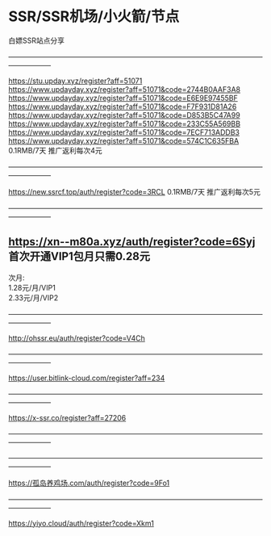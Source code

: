 # SSR/SSR机场/小火箭/节点
白嫖SSR站点分享

——————————————————————————————————————————   


https://stu.upday.xyz/register?aff=51071<br/>
https://www.updayday.xyz/register?aff=51071&code=2744B0AAF3A8<br/>
https://www.updayday.xyz/register?aff=51071&code=E6E9E97455BF<br/>
https://www.updayday.xyz/register?aff=51071&code=F7F931D81A26<br/>
https://www.updayday.xyz/register?aff=51071&code=D853B5C47A99<br/>
https://www.updayday.xyz/register?aff=51071&code=233C55A569BB<br/>
https://www.updayday.xyz/register?aff=51071&code=7ECF713ADDB3<br/>
https://www.updayday.xyz/register?aff=51071&code=574C1C635FBA<br/>  0.1RMB/7天    推广返利每次4元 
                                          
—————————————————————————————————————————— 

https://new.ssrcf.top/auth/register?code=3RCL   0.1RMB/7天    推广返利每次5元 
                                          
—————————————————————————————————————————— 

##  https://xn--m80a.xyz/auth/register?code=6Syj  首次开通VIP1包月只需0.28元 	
   次月:<br>
   1.28元/月/VIP1		<br>
   2.33元/月/VIP2  <br>


——————————————————————————————————————————   

http://ohssr.eu/auth/register?code=V4Ch

——————————————————————————————————————————   

https://user.bitlink-cloud.com/register?aff=234

——————————————————————————————————————————   

https://x-ssr.co/register?aff=27206

——————————————————————————————————————————   


——————————————————————————————————————————   

https://孤岛养鸡场.com/auth/register?code=9Fo1


——————————————————————————————————————————   

https://yiyo.cloud/auth/register?code=Xkm1


